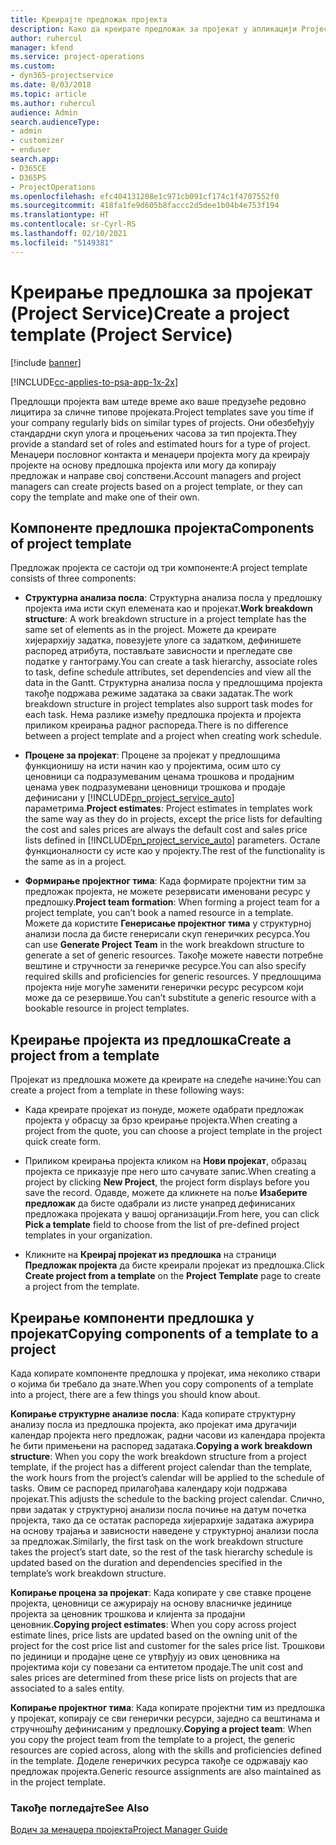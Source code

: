 ```yaml
---
title: Креирајте предложак пројекта
description: Како да креирате предложак за пројекат у апликацији Project Service
author: ruhercul
manager: kfend
ms.service: project-operations
ms.custom:
- dyn365-projectservice
ms.date: 8/03/2018
ms.topic: article
ms.author: ruhercul
audience: Admin
search.audienceType:
- admin
- customizer
- enduser
search.app:
- D365CE
- D365PS
- ProjectOperations
ms.openlocfilehash: efc404131208e1c971cb091cf174c1f4707552f0
ms.sourcegitcommit: 418fa1fe9d605b8faccc2d5dee1b04b4e753f194
ms.translationtype: HT
ms.contentlocale: sr-Cyrl-RS
ms.lasthandoff: 02/10/2021
ms.locfileid: "5149381"
---
```

# <a name="create-a-project-template-project-service"></a><span data-ttu-id="77295-103">Креирање предлошка за пројекат (Project Service)</span><span class="sxs-lookup"><span data-stu-id="77295-103">Create a project template (Project Service)</span></span>

[!include [banner](../includes/psa-now-project-operations.md)]

[!INCLUDE[cc-applies-to-psa-app-1x-2x](../includes/cc-applies-to-psa-app-1x-2x.md)]

<span data-ttu-id="77295-104">Предлошци пројекта вам штеде време ако ваше предузеће редовно лицитира за сличне типове пројеката.</span><span class="sxs-lookup"><span data-stu-id="77295-104">Project templates save you time if your company regularly bids on similar types of projects.</span></span> <span data-ttu-id="77295-105">Они обезбеђују стандардни скуп улога и процењених часова за тип пројекта.</span><span class="sxs-lookup"><span data-stu-id="77295-105">They provide a standard set of roles and estimated hours for a type of project.</span></span> <span data-ttu-id="77295-106">Менаџери пословног контакта и менаџери пројекта могу да креирају пројекте на основу предлошка пројекта или могу да копирају предложак и направе свој сопствени.</span><span class="sxs-lookup"><span data-stu-id="77295-106">Account managers and project managers can create projects based on a project template, or they can copy the template and make one of their own.</span></span>  
  
## <a name="components-of-project-template"></a><span data-ttu-id="77295-107">Компоненте предлошка пројекта</span><span class="sxs-lookup"><span data-stu-id="77295-107">Components of project template</span></span>
 <span data-ttu-id="77295-108">Предложак пројекта се састоји од три компоненте:</span><span class="sxs-lookup"><span data-stu-id="77295-108">A project template consists of three components:</span></span>  
  
- <span data-ttu-id="77295-109">**Структурна анализа посла**: Структурна анализа посла у предлошку пројекта има исти скуп елемената као и пројекат.</span><span class="sxs-lookup"><span data-stu-id="77295-109">**Work breakdown structure**: A work breakdown structure in a project template has the same set of elements as in the project.</span></span> <span data-ttu-id="77295-110">Можете да креирате хијерархију задатка, повезујете улоге са задатком, дефинишете распоред атрибута, постављате зависности и прегледате све податке у гантограму.</span><span class="sxs-lookup"><span data-stu-id="77295-110">You can create a task hierarchy, associate roles to task, define schedule attributes, set dependencies and view all the data in the Gantt.</span></span> <span data-ttu-id="77295-111">Структурна анализа посла у предлошцима пројекта такође подржава режиме задатака за сваки задатак.</span><span class="sxs-lookup"><span data-stu-id="77295-111">The work breakdown structure in project templates also support task modes for each task.</span></span> <span data-ttu-id="77295-112">Нема разлике између предлошка пројекта и пројекта приликом креирања радног распореда.</span><span class="sxs-lookup"><span data-stu-id="77295-112">There is no difference between a project template and a project when creating work schedule.</span></span>  
  
- <span data-ttu-id="77295-113">**Процене за пројекат**: Процене за пројекат у предлошцима функционишу на исти начин као у пројектима, осим што су ценовници са подразумеваним ценама трошкова и продајним ценама увек подразумевани ценовници трошкова и продаје дефинисани у [!INCLUDE[pn_project_service_auto](../includes/pn-project-service-auto.md)] параметрима.</span><span class="sxs-lookup"><span data-stu-id="77295-113">**Project estimates**: Project estimates in templates work the same way as they do in projects, except the price lists for defaulting the cost and sales prices are always the default cost and sales price lists defined in [!INCLUDE[pn_project_service_auto](../includes/pn-project-service-auto.md)] parameters.</span></span> <span data-ttu-id="77295-114">Остале функционалности су исте као у пројекту.</span><span class="sxs-lookup"><span data-stu-id="77295-114">The rest of the functionality is the same as in a project.</span></span>  
  
- <span data-ttu-id="77295-115">**Формирање пројектног тима**: Када формирате пројектни тим за предложак пројекта, не можете резервисати именовани ресурс у предлошку.</span><span class="sxs-lookup"><span data-stu-id="77295-115">**Project team formation**: When forming a project team for a project template, you can’t book a named resource in a template.</span></span> <span data-ttu-id="77295-116">Можете да користите **Генерисање пројектног тима** у структурној анализи посла да бисте генерисали скуп генеричких ресурса.</span><span class="sxs-lookup"><span data-stu-id="77295-116">You can use **Generate Project Team** in the work breakdown structure to generate a set of generic resources.</span></span> <span data-ttu-id="77295-117">Такође можете навести потребне вештине и стручности за генеричке ресурсе.</span><span class="sxs-lookup"><span data-stu-id="77295-117">You can also specify required skills and proficiencies for generic resources.</span></span> <span data-ttu-id="77295-118">У предлошцима пројекта није могуће заменити генерички ресурс ресурсом који може да се резервише.</span><span class="sxs-lookup"><span data-stu-id="77295-118">You can’t substitute a generic resource with a bookable resource in project templates.</span></span>  
  
## <a name="create-a-project-from-a-template"></a><span data-ttu-id="77295-119">Креирање пројекта из предлошка</span><span class="sxs-lookup"><span data-stu-id="77295-119">Create a project from a template</span></span>  
 <span data-ttu-id="77295-120">Пројекат из предлошка можете да креирате на следеће начине:</span><span class="sxs-lookup"><span data-stu-id="77295-120">You can create a project from a template in these following ways:</span></span>  
  
-   <span data-ttu-id="77295-121">Када креирате пројекат из понуде, можете одабрати предложак пројекта у обрасцу за брзо креирање пројекта.</span><span class="sxs-lookup"><span data-stu-id="77295-121">When creating a project from the quote, you can choose a project template in the project quick create form.</span></span>  
  
-   <span data-ttu-id="77295-122">Приликом креирања пројекта кликом на **Нови пројекат**, образац пројекта се приказује пре него што сачувате запис.</span><span class="sxs-lookup"><span data-stu-id="77295-122">When creating a project by clicking **New Project**, the project form displays before you save the record.</span></span> <span data-ttu-id="77295-123">Одавде, можете да кликнете на поље **Изаберите предложак** да бисте одабрали из листе унапред дефинисаних предложака пројеката у вашој организацији.</span><span class="sxs-lookup"><span data-stu-id="77295-123">From here, you can click **Pick a template** field to choose from the list of pre-defined project templates in your organization.</span></span>  
  
-   <span data-ttu-id="77295-124">Кликните на **Креирај пројекат из предлошка** на страници **Предложак пројекта** да бисте креирали пројекат из предлошка.</span><span class="sxs-lookup"><span data-stu-id="77295-124">Click **Create project from a template** on the **Project Template** page to create a project from the template.</span></span>  
  
## <a name="copying-components-of-a-template-to-a-project"></a><span data-ttu-id="77295-125">Креирање компоненти предлошка у пројекат</span><span class="sxs-lookup"><span data-stu-id="77295-125">Copying components of a template to a project</span></span>  
 <span data-ttu-id="77295-126">Када копирате компоненте предлошка у пројекат, има неколико ствари о којима би требало да знате.</span><span class="sxs-lookup"><span data-stu-id="77295-126">When you copy components of a template into a project, there are a few things you should know about.</span></span>  
  
 <span data-ttu-id="77295-127">**Копирање структурне анализе посла**: Када копирате структурну анализу посла из предлошка пројекта, ако пројекат има другачији календар пројекта него предложак, радни часови из календара пројекта ће бити примењени на распоред задатака.</span><span class="sxs-lookup"><span data-stu-id="77295-127">**Copying a work breakdown structure**: When you copy the work breakdown structure from a project template, if the project has a different project calendar than the template, the work hours from the project’s calendar will be applied to the schedule of tasks.</span></span> <span data-ttu-id="77295-128">Овим се распоред прилагођава календару који подржава пројекат.</span><span class="sxs-lookup"><span data-stu-id="77295-128">This adjusts the schedule to the backing project calendar.</span></span> <span data-ttu-id="77295-129">Слично, први задатак у структурној анализи посла почиње на датум почетка пројекта, тако да се остатак распореда хијерархије задатака ажурира на основу трајања и зависности наведене у структурној анализи посла за предложак.</span><span class="sxs-lookup"><span data-stu-id="77295-129">Similarly, the first task on the work breakdown structure takes the project’s start date, so the rest of the task hierarchy schedule is updated based on the duration and dependencies specified in the template’s work breakdown structure.</span></span>  
  
 <span data-ttu-id="77295-130">**Копирање процена за пројекат**: Када копирате у све ставке процене пројекта, ценовници се ажурирају на основу власничке јединице пројекта за ценовник трошкова и клијента за продајни ценовник.</span><span class="sxs-lookup"><span data-stu-id="77295-130">**Copying project estimates**: When you copy across project estimate lines, price lists are updated based on the owning unit of the project for the cost price list and customer for the sales price list.</span></span> <span data-ttu-id="77295-131">Трошкови по јединици и продајне цене се утврђују из ових ценовника на пројектима који су повезани са ентитетом продаје.</span><span class="sxs-lookup"><span data-stu-id="77295-131">The unit cost and sales prices are determined from these price lists on projects that are associated to a sales entity.</span></span>  
  
 <span data-ttu-id="77295-132">**Копирање пројектног тима**: Када копирате пројектни тим из предлошка у пројекат, копирају се сви генерички ресурси, заједно са вештинама и стручношћу дефинисаним у предлошку.</span><span class="sxs-lookup"><span data-stu-id="77295-132">**Copying a project team**: When you copy the project team from the template to a project, the generic resources are copied across, along with the skills and proficiencies defined in the template.</span></span> <span data-ttu-id="77295-133">Доделе генеричких ресурса такође се одржавају као предложак пројекта.</span><span class="sxs-lookup"><span data-stu-id="77295-133">Generic resource assignments are also maintained as in the project template.</span></span>  
  
### <a name="see-also"></a><span data-ttu-id="77295-134">Такође погледајте</span><span class="sxs-lookup"><span data-stu-id="77295-134">See Also</span></span>  
 [<span data-ttu-id="77295-135">Водич за менаџера пројекта</span><span class="sxs-lookup"><span data-stu-id="77295-135">Project Manager Guide</span></span>](../psa/project-manager-guide.md)
